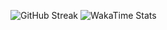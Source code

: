 ![GitHub Streak](https://github-readme-streak-stats.herokuapp.com/?user=SatyamBehera23)
![WakaTime Stats](https://github-readme-stats.vercel.app/api/wakatime?username=SatyamBehera23)
